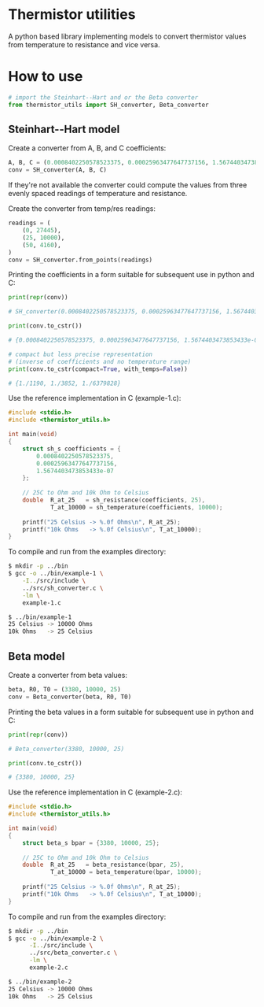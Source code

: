 # Thermistor utilities

A python based library implementing models to convert thermistor values 
from temperature to resistance and vice versa.

# How to use

```python
# import the Steinhart--Hart and or the Beta converter
from thermistor_utils import SH_converter, Beta_converter
```

## Steinhart--Hart model

Create a converter from A, B, and C coefficients:

```python
A, B, C = (0.0008402250578523375, 0.00025963477647737156, 1.5674403473853433e-07, )
conv = SH_converter(A, B, C)
```

If they're not available the converter could compute the values from 
three evenly spaced readings of temperature and resistance.

Create the converter from temp/res readings:

```python
readings = (
    (0, 27445),
    (25, 10000),
    (50, 4160),
)
conv = SH_converter.from_points(readings)
```

Printing the coefficients in a form suitable for subsequent use in 
python and C:

```python
print(repr(conv))

# SH_converter(0.0008402250578523375, 0.00025963477647737156, 1.5674403473853433e-07, 0, 50)

print(conv.to_cstr())

# {0.0008402250578523375, 0.00025963477647737156, 1.5674403473853433e-07, 0, 50}

# compact but less precise representation
# (inverse of coefficients and no temperature range)
print(conv.to_cstr(compact=True, with_temps=False))

# {1./1190, 1./3852, 1./6379828}
```

Use the reference implementation in C (example-1.c):

```c
#include <stdio.h>
#include <thermistor_utils.h>

int main(void)
{
    struct sh_s coefficients = {
        0.0008402250578523375,
        0.00025963477647737156,
        1.5674403473853433e-07
    };
    
    // 25C to Ohm and 10k Ohm to Celsius
    double  R_at_25   = sh_resistance(coefficients, 25),
            T_at_10000 = sh_temperature(coefficients, 10000);
    
    printf("25 Celsius -> %.0f Ohms\n", R_at_25);
    printf("10k Ohms   -> %.0f Celsius\n", T_at_10000);
}
```

To compile and run from the examples directory:

```bash
$ mkdir -p ../bin
$ gcc -o ../bin/example-1 \
    -I../src/include \
    ../src/sh_converter.c \
    -lm \
    example-1.c

$ ../bin/example-1
25 Celsius -> 10000 Ohms
10k Ohms   -> 25 Celsius
```

## Beta model

Create a converter from beta values:

```python
beta, R0, T0 = (3380, 10000, 25)
conv = Beta_converter(beta, R0, T0)
```

Printing the beta values in a form suitable for subsequent use in 
python and C:

```python
print(repr(conv))

# Beta_converter(3380, 10000, 25)

print(conv.to_cstr())

# {3380, 10000, 25}
```

Use the reference implementation in C (example-2.c):

```c
#include <stdio.h>
#include <thermistor_utils.h>

int main(void)
{
    struct beta_s bpar = {3380, 10000, 25};
    
    // 25C to Ohm and 10k Ohm to Celsius
    double  R_at_25   = beta_resistance(bpar, 25),
            T_at_10000 = beta_temperature(bpar, 10000);
    
    printf("25 Celsius -> %.0f Ohms\n", R_at_25);
    printf("10k Ohms   -> %.0f Celsius\n", T_at_10000);
}
```

To compile and run from the examples directory:

```bash
$ mkdir -p ../bin
$ gcc -o ../bin/example-2 \
      -I../src/include \
      ../src/beta_converter.c \
      -lm \
      example-2.c

$ ../bin/example-2
25 Celsius -> 10000 Ohms
10k Ohms   -> 25 Celsius

```
